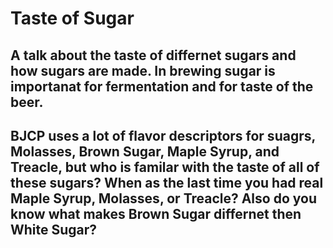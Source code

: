 # Taste of Sugar

## A talk about the taste of differnet sugars and how sugars are made.  In brewing sugar is importanat for fermentation and for taste of the beer.  

## BJCP uses a lot of flavor descriptors for suagrs, Molasses, Brown Sugar, Maple Syrup, and Treacle, but who is familar with the taste of all of these sugars?  When as the last time you had real Maple Syrup, Molasses, or Treacle?  Also do you know what makes Brown Sugar differnet then White Sugar?   